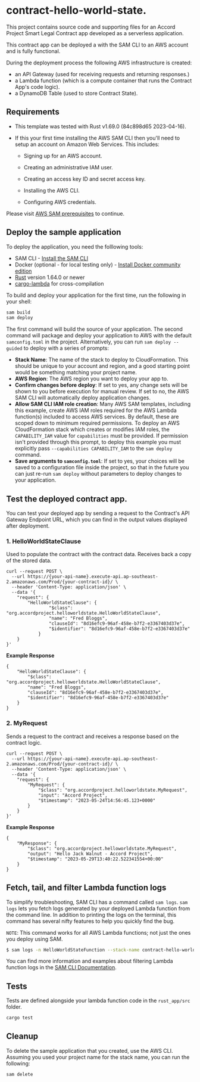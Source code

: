 # contract-hello-world-state.

This project contains source code and supporting files for an Accord Project Smart Legal Contract app developed as a serverless application. 

This contract app can be deployed a with the SAM CLI to an AWS account and is fully functional.

During the deployment process the following AWS infrastructure is created:

- an API Gateway (used for receiving requests and returning responses.)
- a Lambda function (which is a compute container that runs the Contract App's code logic).
- a DynamoDB Table (used to store Contract State).

## Requirements

* This template was tested with Rust v1.69.0 (84c898d65 2023-04-16).

* If this your first time installing the AWS SAM CLI then you'll need to setup an account on Amazon Web Services. This includes:

  - Signing up for an AWS account.

  - Creating an administrative IAM user.

  - Creating an access key ID and secret access key.

  - Installing the AWS CLI.

  - Configuring AWS credentials.

Please visit [AWS SAM prerequisites](https://docs.aws.amazon.com/serverless-application-model/latest/developerguide/prerequisites.html) to continue.

## Deploy the sample application

To deploy the application, you need the folllowing tools:

* SAM CLI - [Install the SAM CLI](https://docs.aws.amazon.com/serverless-application-model/latest/developerguide/serverless-sam-cli-install.html)
* Docker (optional - for local testing only) - [Install Docker community edition](https://hub.docker.com/search/?type=edition&offering=community)
* [Rust](https://www.rust-lang.org/) version 1.64.0 or newer
* [cargo-lambda](https://github.com/cargo-lambda/cargo-lambda) for cross-compilation

To build and deploy your application for the first time, run the following in your shell:

```bash
sam build
sam deploy
```

The first command will build the source of your application. The second command will package and deploy your application to AWS with the default `samconfig.toml` in the project. Alternatively, you can run `sam deploy --guided` to deploy with a series of prompts:

* **Stack Name**: The name of the stack to deploy to CloudFormation. This should be unique to your account and region, and a good starting point would be something matching your project name.
* **AWS Region**: The AWS region you want to deploy your app to.
* **Confirm changes before deploy**: If set to yes, any change sets will be shown to you before execution for manual review. If set to no, the AWS SAM CLI will automatically deploy application changes.
* **Allow SAM CLI IAM role creation**: Many AWS SAM templates, including this example, create AWS IAM roles required for the AWS Lambda function(s) included to access AWS services. By default, these are scoped down to minimum required permissions. To deploy an AWS CloudFormation stack which creates or modifies IAM roles, the `CAPABILITY_IAM` value for `capabilities` must be provided. If permission isn't provided through this prompt, to deploy this example you must explicitly pass `--capabilities CAPABILITY_IAM` to the `sam deploy` command.
* **Save arguments to `samconfig.toml`**: If set to yes, your choices will be saved to a configuration file inside the project, so that in the future you can just re-run `sam deploy` without parameters to deploy changes to your application.

## Test the deployed contract app.

You can test your deployed app by sending a request to the Contract's API Gateway Endpoint URL, which you can find in the output values displayed after deployment.

### 1. HelloWorldStateClause 

Used to populate the contract with the contract data. Receives back a copy of the stored data.

```
curl --request POST \
  --url https://{your-api-name}.execute-api.ap-southeast-2.amazonaws.com/Prod/{your-contract-id}/ \
  --header 'Content-Type: application/json' \
  --data '{
    "request": {
        "HelloWorldStateClause": {
  				"$class": "org.accordproject.helloworldstate.HelloWorldStateClause",
  				"name": "Fred Bloggs",
  				"clauseId": "8d16efc9-96af-458e-b7f2-e3367403d37e",
  				"$identifier": "8d16efc9-96af-458e-b7f2-e3367403d37e"
			}
    }
}'
```

**Example Response**
```
{
	"HelloWorldStateClause": {
		"$class": "org.accordproject.helloworldstate.HelloWorldStateClause",
		"name": "Fred Bloggs",
		"clauseId": "8d16efc9-96af-458e-b7f2-e3367403d37e",
		"$identifier": "8d16efc9-96af-458e-b7f2-e3367403d37e"
	}
}
```

### 2. MyRequest

Sends a request to the contract and receives a response based on the contract logic.

```
curl --request POST \
  --url https://{your-api-name}.execute-api.ap-southeast-2.amazonaws.com/Prod/{your-contract-id}/ \
  --header 'Content-Type: application/json' \
  --data '{
    "request": {
        "MyRequest": {
            "$class": "org.accordproject.helloworldstate.MyRequest",
            "input": "Accord Project",
            "$timestamp": "2023-05-24T14:56:45.123+0000"
        }
    }
}'
```

**Example Response**
```
{
	"MyResponse": {
		"$class": "org.accordproject.helloworldstate.MyRequest",
		"output": "Hello Jack Walnut - Accord Project",
		"$timestamp": "2023-05-29T13:40:22.522341554+00:00"
	}
}
```

## Fetch, tail, and filter Lambda function logs

To simplify troubleshooting, SAM CLI has a command called `sam logs`. `sam logs` lets you fetch logs generated by your deployed Lambda function from the command line. In addition to printing the logs on the terminal, this command has several nifty features to help you quickly find the bug.

`NOTE`: This command works for all AWS Lambda functions; not just the ones you deploy using SAM.

```bash
$ sam logs -n HelloWorldStateFunction --stack-name contract-hello-world-state --tail
```

You can find more information and examples about filtering Lambda function logs in the [SAM CLI Documentation](https://docs.aws.amazon.com/serverless-application-model/latest/developerguide/serverless-sam-cli-logging.html).

## Tests

Tests are defined alongside your lambda function code in the `rust_app/src` folder.

```bash
cargo test
```


## Cleanup

To delete the sample application that you created, use the AWS CLI. Assuming you used your project name for the stack name, you can run the following:

```bash
sam delete
```
